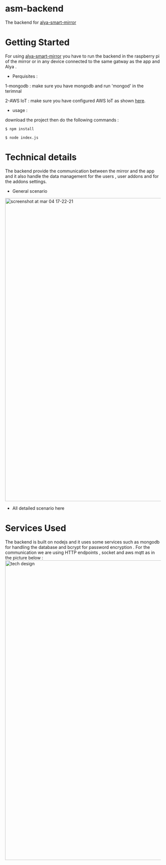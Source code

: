 # asm-backend
The backend for [alya-smart-mirror](https://github.com/alronz/alya-smart-mirror)  
# Getting Started 
For using [alya-smart-mirror](https://github.com/alronz/alya-smart-mirror) you have to run the backend in the raspberry pi of the mirror or in any device connected to the same gatway as the app and Alya .

* Perquisites :

1-mongodb :  make sure you have mongodb and run 'mongod' in the terimnal 

2-AWS IoT : make sure you have configured AWS IoT as shown [here](https://github.com/alya-mirror/asm-youtube-addon-skill/blob/master/documentation/awsIOT.md).

* usage :

download the project then do the following commands :

```
$ npm install 
```
```
$ node index.js
```
# Technical details
The backend provide the communication between the mirror and the app and it also handle the data management for the users , user addons and for the addons settings. 
* General scenario 
<img width="979" alt="screenshot at mar 04 17-22-21" src="https://user-images.githubusercontent.com/21360696/36948909-ae1f2af4-1fe1-11e8-9820-27d3e54c12b2.png">

* All detailed scenario here 
# Services Used
The backend is built on nodejs and it uses some services such as mongodb for handling the database and bcrypt for password encryption .
For the communication we are using HTTP endpoints , socket and aws mqtt as in the picture below :
<img width="968" alt="tech design" src="https://user-images.githubusercontent.com/21360696/36948925-d81cc302-1fe1-11e8-83b3-a25fe1417992.png">
